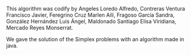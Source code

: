 This algorithm was  codify by
    Angeles Loredo Alfredo,
    Contreras Ventura Francisco Javier,
    Feregrino Cruz Marlen Aili,
    Fragoso García Sandra,
    González Hernández Luis Ángel,
    Maldonado Santiago Elisa Viridiana,
    Mercado Reyes Monserrat.

We gave the solution of the Simplex problems with an algorithm made in java.
